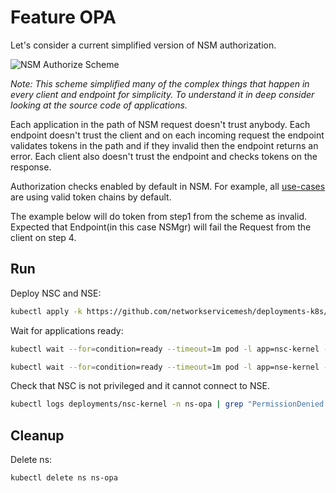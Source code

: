 # Feature OPA

Let's consider a current simplified version of NSM authorization.

![NSM Authorize Scheme](./scheme.png "NSM Authorize Scheme")

*Note: This scheme simplified many of the complex things that happen in every client and endpoint for simplicity. To understand it in deep consider looking at the source code of applications.*

Each application in the path of NSM request doesn't trust anybody. Each endpoint doesn't trust the client and on each incoming request the endpoint validates tokens in the path and if they invalid then the endpoint returns an error.
Each client also doesn't trust the endpoint and checks tokens on the response.

Authorization checks enabled by default in NSM. 
For example, all [use-cases](../../use-cases) are using valid token chains by default. 

The example below will do token from step1 from the scheme as invalid.
Expected that Endpoint(in this case NSMgr) will fail the Request from the client on step 4.

## Run

Deploy NSC and NSE:
```bash
kubectl apply -k https://github.com/networkservicemesh/deployments-k8s/examples/features/opa?ref=b34a2827cff442b33612b36e8179e62b583fa0ed
```

Wait for applications ready:
```bash
kubectl wait --for=condition=ready --timeout=1m pod -l app=nsc-kernel -n ns-opa
```
```bash
kubectl wait --for=condition=ready --timeout=1m pod -l app=nse-kernel -n ns-opa
```

Check that NSC is not privileged and it cannot connect to NSE.

```bash
kubectl logs deployments/nsc-kernel -n ns-opa | grep "PermissionDenied desc = no sufficient privileges"
```

## Cleanup

Delete ns:
```bash
kubectl delete ns ns-opa
```
